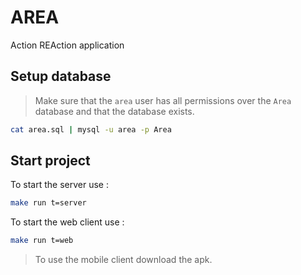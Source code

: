 # AREA
Action REAction application

## Setup database

> Make sure that the `area` user has all permissions over the `Area` database and that the database exists.
```bash
cat area.sql | mysql -u area -p Area
```

## Start project
To start the server use :
```bash
make run t=server
```

To start the web client use :
```bash
make run t=web
```

> To use the mobile client download the apk.

